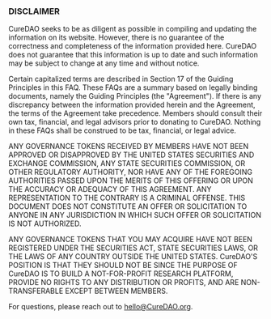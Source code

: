 ### DISCLAIMER

CureDAO seeks to be as diligent as possible in compiling and updating the information on its website. However, there is no guarantee of the correctness and completeness of the information provided here. CureDAO does not guarantee that this information is up to date and such information may be subject to change at any time and without notice.

Certain capitalized terms are described in Section 17 of the Guiding Principles in this FAQ. These FAQs are a summary based on legally binding documents, namely the Guiding Principles (the "Agreement"). If there is any discrepancy between the information provided herein and the Agreement, the terms of the Agreement take precedence. Members should consult their own tax, financial, and legal advisors prior to donating to CureDAO. Nothing in these FAQs shall be construed to be tax, financial, or legal advice.

ANY GOVERNANCE TOKENS RECEIVED BY MEMBERS HAVE NOT BEEN APPROVED OR DISAPPROVED BY THE UNITED STATES SECURITIES AND EXCHANGE COMMISSION, ANY STATE SECURITIES COMMISSION, OR OTHER REGULATORY AUTHORITY, NOR HAVE ANY OF THE FOREGOING AUTHORITIES PASSED UPON THE MERITS OF THIS OFFERING OR UPON THE ACCURACY OR ADEQUACY OF THIS AGREEMENT. ANY REPRESENTATION TO THE CONTRARY IS A CRIMINAL OFFENSE. THIS DOCUMENT DOES NOT CONSTITUTE AN OFFER OR SOLICITATION TO ANYONE IN ANY JURISDICTION IN WHICH SUCH OFFER OR SOLICITATION IS NOT AUTHORIZED.

ANY GOVERNANCE TOKENS THAT YOU MAY ACQUIRE HAVE NOT BEEN REGISTERED UNDER THE SECURITIES ACT, STATE SECURITIES LAWS, 
OR THE LAWS OF ANY COUNTRY OUTSIDE THE UNITED STATES. CureDAO'S POSITION IS THAT THEY SHOULD NOT BE SINCE THE 
PURPOSE OF CureDAO IS TO BUILD A NOT-FOR-PROFIT RESEARCH PLATFORM, PROVIDE NO RIGHTS TO ANY DISTRIBUTION OR 
PROFITS, AND ARE NON-TRANSFERABLE EXCEPT BETWEEN MEMBERS.

For questions, please reach out to hello@CureDAO.org.

